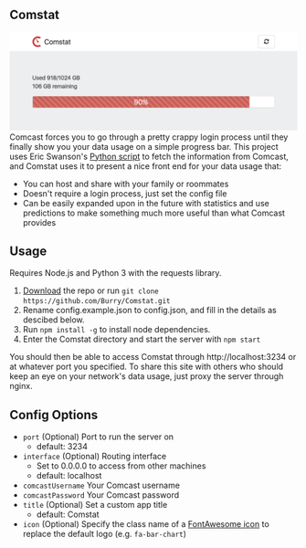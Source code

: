 Comstat
-------
![Screenshot](Screenshot.png?raw=true)
Comcast forces you to go through a pretty crappy login process until they finally show you your data usage on a simple progress bar. This project uses Eric Swanson's [Python script](https://github.com/lachesis/comcast) to fetch the information from Comcast, and Comstat uses it to present a nice front end for your data usage that:
  - You can host and share with your family or roommates
  - Doesn't require a login process, just set the config file
  - Can be easily expanded upon in the future with statistics and use predictions to make something much more useful than what Comcast provides

Usage
-------
Requires Node.js and Python 3 with the requests library.
1. [Download](https://github.com/Burry/Comstat/archive/master.zip) the repo or run `git clone https://github.com/Burry/Comstat.git`
2. Rename config.example.json to config.json, and fill in the details as descibed below.
3. Run `npm install -g` to install node dependencies.
4. Enter the Comstat directory and start the server with `npm start`

You should then be able to access Comstat through http://localhost:3234 or at whatever port you specified. To share this site with others who should keep an eye on your network's data usage, just proxy the server through nginx.

Config Options
-------
- `port` (Optional) Port to run the server on
    - default: 3234
- `interface` (Optional) Routing interface
    - Set to 0.0.0.0 to access from other machines
    - default: localhost
- `comcastUsername` Your Comcast username
- `comcastPassword` Your Comcast password
- `title` (Optional) Set a custom app title
    - default: Comstat
- `icon` (Optional) Specify the class name of a [FontAwesome icon](http://fontawesome.io/icons/) to replace the default logo (e.g. `fa-bar-chart`)
